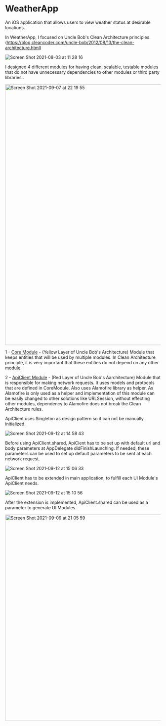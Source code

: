 # WeatherApp

An iOS application that allows users to view weather status at desirable locations.

In WeatherApp, I focused on Uncle Bob's Clean Architecture principles. (https://blog.cleancoder.com/uncle-bob/2012/08/13/the-clean-architecture.html)

![Screen Shot 2021-08-03 at 11 28 16](https://user-images.githubusercontent.com/37045606/132954720-84db1607-72e0-4210-a94a-16627498fa8b.png)

I designed 4 different modules for having clean, scalable, testable modules that do not have unnecessary dependencies to other modules or third party libraries..

<img width="843" alt="Screen Shot 2021-09-07 at 22 19 55" src="https://user-images.githubusercontent.com/37045606/132953531-47c026bf-a79d-4341-a3e7-ac657cae1558.png">

1 - [Core Module](https://github.com/ArdOnat/CoreModule) - (Yellow Layer of Uncle Bob's Architecture)
Module that keeps entities that will be used by multiple modules. In Clean Architecture principle, it is very important that these entities do not depend on any other module.

2 - [ApiClient Module](https://github.com/ArdOnat/ApiClient) - (Red Layer of Uncle Bob's Aarchitecture)
Module that is responsible for making network requests. It uses models and protocols that are defined in CoreModule. Also uses Alamofire library as helper. As Alamofire is only used as a helper and implementation of this module can be easily changed to other solutions like URLSession, without effecting other modules, dependency to Alamofire does not break the Clean Architecture rules.

ApiClient uses Singleton as design pattern so it can not be manually initialized.

![Screen Shot 2021-09-12 at 14 58 43](https://user-images.githubusercontent.com/37045606/132986686-cd659216-8616-4d69-9cfb-3f05595be3b8.png)

Before using ApiClient.shared, ApiCient has to be set up with default url and body parameters at AppDelegate didFinishLaunching. If needed, these parameters can be used to set up default parameters to be sent at each network request.

![Screen Shot 2021-09-12 at 15 06 33](https://user-images.githubusercontent.com/37045606/132986919-293cbdd8-e0d5-4c39-8e87-e9b6a5efffad.png)

ApiClient has to be extended in main application, to fulfill each UI Module's ApiClient needs.

![Screen Shot 2021-09-12 at 15 10 56](https://user-images.githubusercontent.com/37045606/132987038-92f0936c-cfe3-431d-83a2-34d7ab645b1f.png)

After the extension is implemented, ApiClient.shared can be used as a parameter to generate UI Modules.

<img width="667" alt="Screen Shot 2021-09-09 at 21 05 59" src="https://user-images.githubusercontent.com/37045606/132986962-3c5baa38-c324-4641-9664-20d361177031.png">


